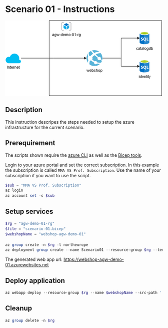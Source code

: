 # Scenario 01 - Instructions

![Overview](./scenario-01.png)

## Description

This instruction descripes the steps needed to setup the azure
infrastructure for the current scenario.

## Prerequirement

The scripts shown require the [azure CLI](https://learn.microsoft.com/en-us/cli/azure/install-azure-cli)
as well as the [Bicep tools](https://learn.microsoft.com/en-us/azure/azure-resource-manager/bicep/install).

Login to your azure portal and set the correct subscription.
In this example the subscription is called `MMA VS Prof. Subscription`. Use
the name of your subscription if you want to use the script.

```powershell
$sub = "MMA VS Prof. Subscription"
az login
az account set -s $sub
```

## Setup services

```powershell
$rg = "agw-demo-01-rg"
$file = "scenario-01.bicep"
$webshopName = "webshop-agw-demo-01"

az group create -n $rg -l northeurope
az deployment group create --name Scenario01 --resource-group $rg --template-file $file --parameters webshopName=$webshopName
```

The generated web app url: https://webshop-agw-demo-01.azurewebsites.net

## Deploy application

```powershell
az webapp deploy --resource-group $rg --name $webshopName --src-path '../.deployables/eShopOnWeb.zip' --type zip
```

## Cleanup

```powershell
az group delete -n $rg
```